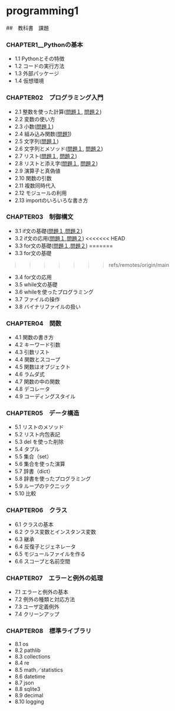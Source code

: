 # programming1


##　教科書　課題

### CHAPTER1__Pythonの基本

- 1.1 Pythonとその特徴
- 1.2 コードの実行方法
- 1.3 外部パッケージ
- 1.4 仮想環境
### CHAPTER02　プログラミング入門
- 2.1 整数を使った計算([問題１](CHAPTER02/Q2_1_1.py), [問題２](CHAPTER02/Q2_1_2.py))
- 2.2 変数の使い方
- 2.3 小数([問題１](CHAPTER02/Q2_3_1.py))
- 2.4 組み込み関数([問題1](CHAPTER02/Q2_4_1.py))
- 2.5 文字列([問題１](CHAPTER02/Q2_5_2.py))
- 2.6 文字列とメソッド([問題１](CHAPTER02/Q2_6_1.py), [問題２](CHAPTER02/Q2_6_2.py))
- 2.7 リスト([問題１](CHAPTER02/Q2_7_1.py), [問題２](CHAPTER02/Q2_7_2.py))
- 2.8 リストと添え字([問題１](CHAPTER02/Q2_8_1.py), [問題２](CHAPTER02/Q2_8_2.py))
- 2.9 演算子と真偽値
- 2.10 関数の引数
- 2.11 複数同時代入
- 2.12 モジュールの利用
- 2.13 importのいろいろな書き方
### CHAPTER03　制御構文
- 3.1 if文の基礎([問題１](CHAPTER03/Q3_1_1.py),[問題２](CHAPTER03/Q3_1_2.py))
- 3.2 if文の応用([問題１](CHAPTER03/Q3_2_1.py),[問題２](CHAPTER03/Q3_2_2.py))
<<<<<<< HEAD
- 3.3 for文の基礎([問題１](CHAPTER03/Q3_3_1.py),[問題２](CHAPTER03/Q3_3_2.py))
=======
- 3.3 for文の基礎
>>>>>>> refs/remotes/origin/main
- 3.4 for文の応用
- 3.5 while文の基礎
- 3.6 whileを使ったプログラミング
- 3.7 ファイルの操作
- 3.8 バイナリファイルの扱い
### CHAPTER04　関数
- 4.1 関数の書き方
- 4.2 キーワード引数
- 4.3 引数リスト
- 4.4 関数とスコープ
- 4.5 関数はオブジェクト
- 4.6 ラムダ式
- 4.7 関数の中の関数
- 4.8 デコレータ
- 4.9 コーディングスタイル
### CHAPTER05　データ構造
- 5.1 リストのメソッド
- 5.2 リスト内包表記
- 5.3 del を使った削除
- 5.4 タプル
- 5.5 集合（set）
- 5.6 集合を使った演算
- 5.7 辞書（dict）
- 5.8 辞書を使ったプログラミング
- 5.9 ループのテクニック
- 5.10 比較
### CHAPTER06　クラス
- 6.1 クラスの基本
- 6.2 クラス変数とインスタンス変数
- 6.3 継承
- 6.4 反復子とジェネレータ
- 6.5 モジュールファイルを作る
- 6.6 スコープと名前空間
### CHAPTER07　エラーと例外の処理
- 7.1 エラーと例外の基本
- 7.2 例外の種類と対応方法
- 7.3 ユーザ定義例外
- 7.4 クリーンアップ
### CHAPTER08　標準ライブラリ
- 8.1 os
- 8.2 pathlib
- 8.3 collections
- 8.4 re
- 8.5 math／statistics
- 8.6 datetime
- 8.7 json
- 8.8 sqlite3
- 8.9 decimal
- 8.10 logging
